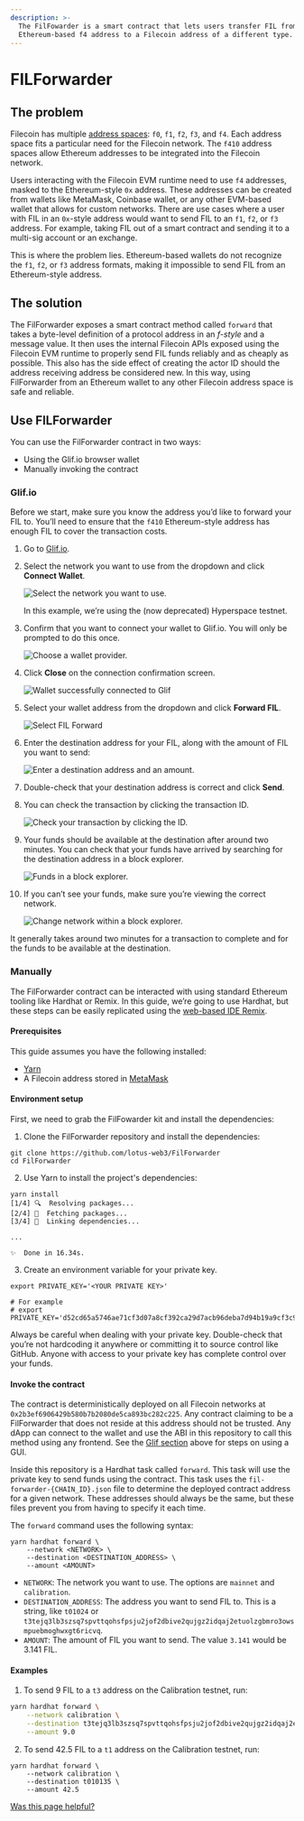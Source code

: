 ```yaml
---
description: >-
  The FilFowarder is a smart contract that lets users transfer FIL from an
  Ethereum-based f4 address to a Filecoin address of a different type.
---
```


# FILForwarder

## The problem

Filecoin has multiple [address spaces](../../basics/the-blockchain/addresses.md): `f0`, `f1`, `f2`, `f3`, and `f4`. Each address space fits a particular need for the Filecoin network. The `f410` address spaces allow Ethereum addresses to be integrated into the Filecoin network.

Users interacting with the Filecoin EVM runtime need to use `f4` addresses, masked to the Ethereum-style `0x` address. These addresses can be created from wallets like MetaMask, Coinbase wallet, or any other EVM-based wallet that allows for custom networks. There are use cases where a user with FIL in an `0x`-style address would want to send FIL to an `f1`, `f2`, or `f3` address. For example, taking FIL out of a smart contract and sending it to a multi-sig account or an exchange.

This is where the problem lies. Ethereum-based wallets do not recognize the `f1`, `f2`, or `f3` address formats, making it impossible to send FIL from an Ethereum-style address.

## The solution

The FilForwarder exposes a smart contract method called `forward` that takes a byte-level definition of a protocol address in an _f-style_ and a message value. It then uses the internal Filecoin APIs exposed using the Filecoin EVM runtime to properly send FIL funds reliably and as cheaply as possible. This also has the side effect of creating the actor ID should the address receiving address be considered new. In this way, using FilForwarder from an Ethereum wallet to any other Filecoin address space is safe and reliable.

## Use FILForwarder

You can use the FilForwarder contract in two ways:

* Using the Glif.io browser wallet
* Manually invoking the contract

### Glif.io

Before we start, make sure you know the address you’d like to forward your FIL to. You’ll need to ensure that the `f410` Ethereum-style address has enough FIL to cover the transaction costs.

1. Go to [Glif.io](https://glif.io/en).
2.  Select the network you want to use from the dropdown and click **Connect Wallet**.

    ![Select the network you want to use.](../../.gitbook/assets/smart-contracts-filecoin-evm-runtime-filforwader-select-network.webp)

    In this example, we’re using the (now deprecated) Hyperspace testnet.
3.  Confirm that you want to connect your wallet to Glif.io. You will only be prompted to do this once.

    ![Choose a wallet provider.](../../.gitbook/assets/smart-contracts-filecoin-evm-runtime-filforwader-choose-wallet.webp)
4.  Click **Close** on the connection confirmation screen.

    ![Wallet successfully connected to Glif](../../.gitbook/assets/smart-contracts-filecoin-evm-runtime-filforwader-wallet-connected.webp)
5.  Select your wallet address from the dropdown and click **Forward FIL**.

    ![Select FIL Forward](../../.gitbook/assets/smart-contracts-filecoin-evm-runtime-filforwader-select-forward.webp)
6.  Enter the destination address for your FIL, along with the amount of FIL you want to send:

    ![Enter a destination address and an amount.](../../.gitbook/assets/smart-contracts-filecoin-evm-runtime-filforwader-address-account.webp)
7. Double-check that your destination address is correct and click **Send**.
8.  You can check the transaction by clicking the transaction ID.

    ![Check your transaction by clicking the ID.](../../.gitbook/assets/smart-contracts-filecoin-evm-runtime-filforwader-transaction-id.webp)
9.  Your funds should be available at the destination after around two minutes. You can check that your funds have arrived by searching for the destination address in a block explorer.

    ![Funds in a block explorer.](../../.gitbook/assets/smart-contracts-filecoin-evm-runtime-filforwader-block-explorer.webp)
10. If you can’t see your funds, make sure you’re viewing the correct network.

    ![Change network within a block explorer.](../../.gitbook/assets/smart-contracts-filecoin-evm-runtime-filforwader-explorer-network.webp)

It generally takes around two minutes for a transaction to complete and for the funds to be available at the destination.

### Manually

The FilForwarder contract can be interacted with using standard Ethereum tooling like Hardhat or Remix. In this guide, we’re going to use Hardhat, but these steps can be easily replicated using the [web-based IDE Remix](../developing-contracts/remix.md).

#### **Prerequisites**

This guide assumes you have the following installed:

* [Yarn](https://yarnpkg.com/)
* A Filecoin address stored in [MetaMask](../../basics/assets/metamask-setup.md)

#### **Environment setup**

First, we need to grab the FilFowarder kit and install the dependencies:

1. Clone the FilForwarder repository and install the dependencies:

```
git clone https://github.com/lotus-web3/FilForwarder
cd FilForwarder
```

2. Use Yarn to install the project's dependencies:

```
yarn install
[1/4] 🔍  Resolving packages...
[2/4] 🚚  Fetching packages...
[3/4] 🔗  Linking dependencies...

...

✨  Done in 16.34s.
```

3. Create an environment variable for your private key.

```shell
export PRIVATE_KEY='<YOUR PRIVATE KEY>'

# For example
# export PRIVATE_KEY='d52cd65a5746ae71cf3d07a8cf392ca29d7acb96deba7d94b19a9cf3c9f63022'l
```

Always be careful when dealing with your private key. Double-check that you’re not hardcoding it anywhere or committing it to source control like GitHub. Anyone with access to your private key has complete control over your funds.

#### **Invoke the contract**

The contract is deterministically deployed on all Filecoin networks at `0x2b3ef6906429b580b7b2080de5ca893bc282c225`. Any contract claiming to be a FilForwarder that does not reside at this address should not be trusted. Any dApp can connect to the wallet and use the ABI in this repository to call this method using any frontend. See the [Glif section](filforwarder.md) above for steps on using a GUI.

Inside this repository is a Hardhat task called `forward`. This task will use the private key to send funds using the contract. This task uses the `fil-forwarder-{CHAIN_ID}.json` file to determine the deployed contract address for a given network. These addresses should always be the same, but these files prevent you from having to specify it each time.

The `forward` command uses the following syntax:

```shell
yarn hardhat forward \
    --network <NETWORK> \
    --destination <DESTINATION_ADDRESS> \
    --amount <AMOUNT>
```

* `NETWORK`: The network you want to use. The options are `mainnet` and `calibration`.
* `DESTINATION_ADDRESS`: The address you want to send FIL to. This is a string, like `t01024` or `t3tejq3lb3szsq7spvttqohsfpsju2jof2dbive2qujgz2idqaj2etuolzgbmro3owsmpuebmoghwxgt6ricvq`.
* `AMOUNT`: The amount of FIL you want to send. The value `3.141` would be 3.141 FIL.

#### **Examples**

1. To send 9 FIL to a `t3` address on the Calibration testnet, run:

```sh
yarn hardhat forward \
    --network calibration \
    --destination t3tejq3lb3szsq7spvttqohsfpsju2jof2dbive2qujgz2idqaj2etuolzgbmro3owsmpuebmoghwxgt6ricvq \
    --amount 9.0
```

2. To send 42.5 FIL to a `t1` address on the Calibration testnet, run:

```shell
yarn hardhat forward \
    --network calibration \
    --destination t010135 \
    --amount 42.5
```



[Was this page helpful?](https://airtable.com/apppq4inOe4gmSSlk/pagoZHC2i1iqgphgl/form?prefill\_Page+URL=https://docs.filecoin.io/smart-contracts/filecoin-evm-runtime/filforwarder)
